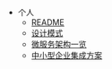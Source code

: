 * 个人
  * [README](/person/架构/)
  * [设计模式](/person/架构/设计模式)
  * [微服务架构一览](/person/架构/微服务架构一览)
  * [中小型企业集成方案](/person/架构/中小型企业集成方案)
